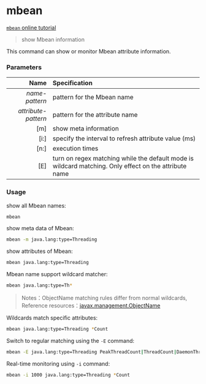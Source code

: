 mbean
=======

[`mbean` online tutorial](https://alibaba.github.io/arthas/arthas-tutorials?language=en&id=command-mbean)

> show Mbean information

This command can show or monitor Mbean attribute information. 

### Parameters

|Name|Specification|
|---:|:---|
|*name-pattern*|pattern for the Mbean name|
|*attribute-pattern*|pattern for the attribute name|
|[m]|show meta information|
|[i:]|specify the interval to refresh attribute value (ms)|
|[n:]|execution times|
|[E]|turn on regex matching while the default mode is wildcard matching. Only effect on the attribute name|

### Usage

show all Mbean names:

```bash
mbean
```

show meta data of Mbean:

```bash
mbean -m java.lang:type=Threading
```

show attributes of Mbean:

```bash
mbean java.lang:type=Threading 
```


Mbean name support wildcard matcher:

```bash
mbean java.lang:type=Th*
```

> Notes：ObjectName matching rules differ from normal wildcards, Reference resources：[javax.management.ObjectName](https://docs.oracle.com/javase/8/docs/api/javax/management/ObjectName.html?is-external=true)

Wildcards match specific attributes:

```bash
mbean java.lang:type=Threading *Count
```

Switch to regular matching using the `-E` command:

```bash
mbean -E java.lang:type=Threading PeakThreadCount|ThreadCount|DaemonThreadCount
```

Real-time monitoring using `-i` command:

```bash
mbean -i 1000 java.lang:type=Threading *Count
```